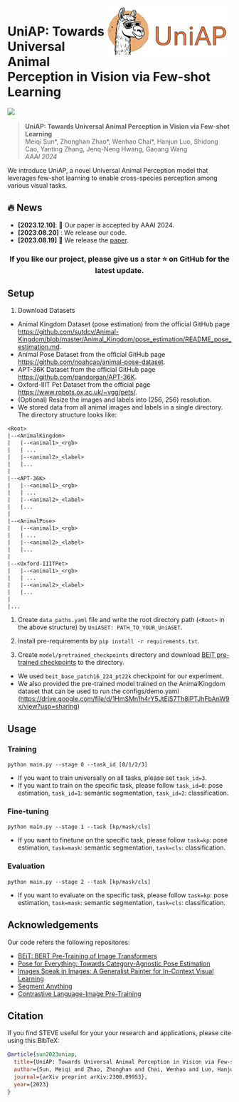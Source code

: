 <img src="assets/uniap_logo.png" height="120px" align="right">

# UniAP: Towards Universal Animal Perception in Vision via Few-shot Learning

[![](http://img.shields.io/badge/cs.CV-arXiv%3A2308.09953-B31B1B.svg)](https://arxiv.org/abs/2308.09953)

> **UniAP: Towards Universal Animal Perception in Vision via Few-shot Learning**  
> Meiqi Sun*, Zhonghan Zhao*, Wenhao Chai*, Hanjun Luo, Shidong Cao, Yanting Zhang, Jenq-Neng Hwang, Gaoang Wang   
> _AAAI 2024_  

We introduce UniAP, a novel Universal Animal Perception model that leverages few-shot learning to enable cross-species perception among various visual tasks.

## :fire: News
* **[2023.12.10]**: 🎉 Our paper is accepted by AAAI 2024.
* **[2023.08.20]** : We release our code.
* **[2023.08.19]** :page_with_curl: We release the [paper](https://arxiv.org/abs/https://arxiv.org/abs/2308.09953).

<h3 align="center"> If you like our project, please give us a star ⭐ on GitHub for the latest update.</h3>

## Setup
1. Download Datasets
  * Animal Kingdom Dataset (pose estimation) from the official GitHub page https://github.com/sutdcv/Animal-Kingdom/blob/master/Animal_Kingdom/pose_estimation/README_pose_estimation.md.
  * Animal Pose Dataset from the official GitHub page https://github.com/noahcao/animal-pose-dataset.
  * APT-36K Dataset from the official GitHub page https://github.com/pandorgan/APT-36K.
  * Oxford-IIIT Pet Dataset from the official page https://www.robots.ox.ac.uk/~vgg/pets/.
  * (Optional) Resize the images and labels into (256, 256) resolution.
  * We stored data from all animal images and labels in a single directory. The directory structure looks like:
  ```
  <Root>
  |--<AnimalKingdom>
  |   |--<animal1>_<rgb>
  |   | ...
  |   |--<animal2>_<label>
  |   |...
  |
  |--<APT-36K>
  |   |--<animal1>_<rgb>
  |   | ...
  |   |--<animal2>_<label>
  |   |...
  |
  |--<AnimalPose>
  |   |--<animal1>_<rgb>
  |   | ...
  |   |--<animal2>_<label>
  |   |...
  |
  |--<Oxford-IIITPet>
  |   |--<animal1>_<rgb>
  |   | ...
  |   |--<animal2>_<label>
  |   |...
  |
  |...
  ```

1. Create `data_paths.yaml` file and write the root directory path (`<Root>` in the above structure) by `UniASET: PATH_TO_YOUR_UniASET`.

2. Install pre-requirements by `pip install -r requirements.txt`.

3. Create `model/pretrained_checkpoints` directory and download [BEiT pre-trained checkpoints](https://github.com/microsoft/unilm/tree/master/beit) to the directory.
  * We used `beit_base_patch16_224_pt22k` checkpoint for our experiment.
  * We also provided the pre-trained model trained on the AnimalKingdom dataset that can be used to run the configs/demo.yaml (https://drive.google.com/file/d/1HmSMn1h4rY5JtEjS7Th8iPTJhFbAnW9x/view?usp=sharing)

## Usage

### Training
```
python main.py --stage 0 --task_id [0/1/2/3]
```
  * If you want to train universally on all tasks, please set `task_id=3`. 
  * If you want to train on the specific task, please follow `task_id=0`: pose estimation, `task_id=1`: semantic segmentation, `task_id=2`: classification.
### Fine-tuning

```
python main.py --stage 1 --task [kp/mask/cls]
```
* If you want to finetune on the specific task, please follow `task=kp`: pose estimation, `task=mask`: semantic segmentation, `task=cls`: classification.
### Evaluation

```
python main.py --stage 2 --task [kp/mask/cls]
```
* If you want to evaluate on the specific task, please follow `task=kp`: pose estimation, `task=mask`: semantic segmentation, `task=cls`: classification.

## Acknowledgements
Our code refers the following repositores:
* [BEiT: BERT Pre-Training of Image Transformers](https://github.com/microsoft/unilm/tree/master/beit)
* [Pose for Everything: Towards Category-Agnostic Pose Estimation](https://github.com/luminxu/Pose-for-Everything)
* [Images Speak in Images: A Generalist Painter for In-Context Visual Learning](https://github.com/baaivision/Painter)
* [Segment Anything](https://github.com/facebookresearch/segment-anything)
* [Contrastive Language-Image Pre-Training](https://github.com/openai/CLIP)

## Citation

If you find STEVE useful for your your research and applications, please cite using this BibTeX:

```bibtex
@article{sun2023uniap,
  title={UniAP: Towards Universal Animal Perception in Vision via Few-shot Learning},
  author={Sun, Meiqi and Zhao, Zhonghan and Chai, Wenhao and Luo, Hanjun and Cao, Shidong and Zhang, Yanting and Hwang, Jenq-Neng and Wang, Gaoang},
  journal={arXiv preprint arXiv:2308.09953},
  year={2023}
}
```
